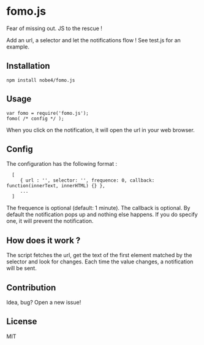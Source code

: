# fomo.js

Fear of missing out. JS to the rescue !

Add an url, a selector and let the notifications flow !
See test.js for an example.

## Installation

    npm install nobe4/fomo.js

## Usage

    var fomo = require('fomo.js');
    fomo( /* config */ );

When you click on the notification, it will open the url in your web browser.

## Config

The configuration has the following format :

      [
         { url : '', selector: '', frequence: 0, callback: function(innerText, innerHTML) {} },
         ...
      ]

The frequence is optional (default: 1 minute).
The callback is optional. By default the notification pops up and nothing else happens. If you do specify one, it will prevent the notification.

## How does it work ?

The script fetches the url, get the text of the first element matched by the selector and look for changes. Each time the value changes, a notification will be sent.

## Contribution

Idea, bug? Open a new issue!

## License

MIT

